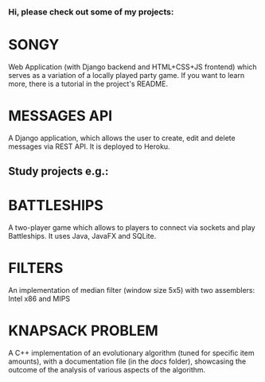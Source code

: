 ### Hi, please check out some of my projects:


# SONGY
Web Application (with Django backend and HTML+CSS+JS frontend) which serves as a variation of a locally played party game. If you want to learn more, there is a tutorial in the project's README.

# MESSAGES API
A Django application, which allows the user to create, edit and delete messages via REST API. It is deployed to Heroku.

## Study projects e.g.:

# BATTLESHIPS
A two-player game which allows to players to connect via sockets and play Battleships. It uses Java, JavaFX and SQLite.

# FILTERS
An implementation of median filter (window size 5x5) with two assemblers: Intel x86 and MIPS

# KNAPSACK PROBLEM
A C++ implementation of an evolutionary algorithm (tuned for specific item amounts), with a documentation file (in the _docs_ folder), showcasing the outcome of the analysis of various aspects of the algorithm.
